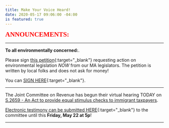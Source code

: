 ```yaml
---
title: Make Your Voice Heard!
date: 2020-05-17 09:06:00 -04:00
is featured: true
---
```


<span style="font-family:Papyrus; font-size:1.5em; color:red;">**ANNOUNCEMENTS:**</span>

---

**To all environmentally concerned:**. 

Please sign [this petition](https://actionnetwork.org/petitions/mastrong){:target="_blank"} requesting action on environmental legislation *NOW* from our MA legislators. The petition is written by local folks and does not ask for money!  

You can [SIGN HERE](https://actionnetwork.org/petitions/mastrong){:target="_blank"}.

---

The Joint Committee on Revenue has begun their virtual hearing TODAY on [S.2659 - An Act to provide equal stimulus checks to immigrant taxpayers](https://malegislature.gov/Bills/191/S2659).

[Electronic testimony can be submitted HERE](https://docs.google.com/…/1FAIpQLSf08j7Kr23EvRXw8s…/viewform){:target="_blank"} to the committee until this **Friday, May 22 at 5p**!

---